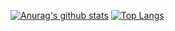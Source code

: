 [![Anurag's github stats](https://watura-readme.vercel.app/api?username=watura)](https://github.com/anuraghazra/github-readme-stats)
[![Top Langs](https://watura-readme.vercel.app/api/top-langs/?username=watura&layout=compact)](https://github.com/anuraghazra/github-readme-stats)
